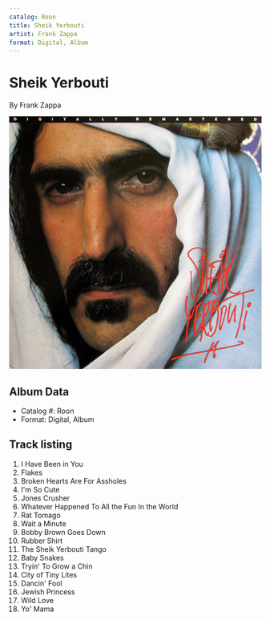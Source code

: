 ```yaml
---
catalog: Roon
title: Sheik Yerbouti
artist: Frank Zappa
format: Digital, Album
---
```


# Sheik Yerbouti

By Frank Zappa

![](../../assets/albumcovers/Frank_Zappa-Sheik_Yerbouti.png)

## Album Data

- Catalog #: Roon
- Format: Digital, Album


## Track listing


1. I Have Been in You
2. Flakes
3. Broken Hearts Are For Assholes
4. I'm So Cute
5. Jones Crusher
6. Whatever Happened To All the Fun In the World
7. Rat Tomago
8. Wait a Minute
9. Bobby Brown Goes Down
10. Rubber Shirt
11. The Sheik Yerbouti Tango
12. Baby Snakes
13. Tryin' To Grow a Chin
14. City of Tiny Lites
15. Dancin' Fool
16. Jewish Princess
17. Wild Love
18. Yo' Mama

